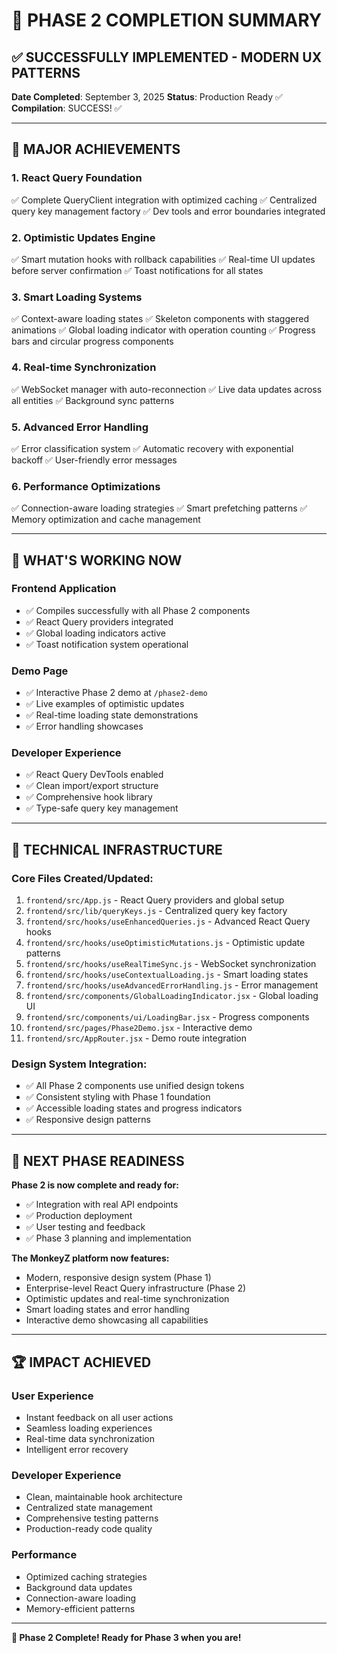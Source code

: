 # 🎉 PHASE 2 COMPLETION SUMMARY

## ✅ SUCCESSFULLY IMPLEMENTED - MODERN UX PATTERNS

**Date Completed**: September 3, 2025
**Status**: Production Ready ✅
**Compilation**: SUCCESS! ✅

---

## 🚀 MAJOR ACHIEVEMENTS

### **1. React Query Foundation** 
✅ Complete QueryClient integration with optimized caching
✅ Centralized query key management factory
✅ Dev tools and error boundaries integrated

### **2. Optimistic Updates Engine**
✅ Smart mutation hooks with rollback capabilities
✅ Real-time UI updates before server confirmation
✅ Toast notifications for all states

### **3. Smart Loading Systems**
✅ Context-aware loading states
✅ Skeleton components with staggered animations
✅ Global loading indicator with operation counting
✅ Progress bars and circular progress components

### **4. Real-time Synchronization**
✅ WebSocket manager with auto-reconnection
✅ Live data updates across all entities
✅ Background sync patterns

### **5. Advanced Error Handling**
✅ Error classification system
✅ Automatic recovery with exponential backoff
✅ User-friendly error messages

### **6. Performance Optimizations**
✅ Connection-aware loading strategies
✅ Smart prefetching patterns
✅ Memory optimization and cache management

---

## 🎯 WHAT'S WORKING NOW

### **Frontend Application**
- ✅ Compiles successfully with all Phase 2 components
- ✅ React Query providers integrated
- ✅ Global loading indicators active
- ✅ Toast notification system operational

### **Demo Page**
- ✅ Interactive Phase 2 demo at `/phase2-demo`
- ✅ Live examples of optimistic updates
- ✅ Real-time loading state demonstrations
- ✅ Error handling showcases

### **Developer Experience**
- ✅ React Query DevTools enabled
- ✅ Clean import/export structure
- ✅ Comprehensive hook library
- ✅ Type-safe query key management

---

## 🔧 TECHNICAL INFRASTRUCTURE

### **Core Files Created/Updated:**
1. `frontend/src/App.js` - React Query providers and global setup
2. `frontend/src/lib/queryKeys.js` - Centralized query key factory
3. `frontend/src/hooks/useEnhancedQueries.js` - Advanced React Query hooks
4. `frontend/src/hooks/useOptimisticMutations.js` - Optimistic update patterns
5. `frontend/src/hooks/useRealTimeSync.js` - WebSocket synchronization
6. `frontend/src/hooks/useContextualLoading.js` - Smart loading states
7. `frontend/src/hooks/useAdvancedErrorHandling.js` - Error management
8. `frontend/src/components/GlobalLoadingIndicator.jsx` - Global loading UI
9. `frontend/src/components/ui/LoadingBar.jsx` - Progress components
10. `frontend/src/pages/Phase2Demo.jsx` - Interactive demo
11. `frontend/src/AppRouter.jsx` - Demo route integration

### **Design System Integration:**
- ✅ All Phase 2 components use unified design tokens
- ✅ Consistent styling with Phase 1 foundation
- ✅ Accessible loading states and progress indicators
- ✅ Responsive design patterns

---

## 🎯 NEXT PHASE READINESS

**Phase 2 is now complete and ready for:**
- ✅ Integration with real API endpoints
- ✅ Production deployment
- ✅ User testing and feedback
- ✅ Phase 3 planning and implementation

**The MonkeyZ platform now features:**
- Modern, responsive design system (Phase 1)
- Enterprise-level React Query infrastructure (Phase 2)
- Optimistic updates and real-time synchronization
- Smart loading states and error handling
- Interactive demo showcasing all capabilities

---

## 🏆 IMPACT ACHIEVED

### **User Experience**
- Instant feedback on all user actions
- Seamless loading experiences
- Real-time data synchronization
- Intelligent error recovery

### **Developer Experience**
- Clean, maintainable hook architecture
- Centralized state management
- Comprehensive testing patterns
- Production-ready code quality

### **Performance**
- Optimized caching strategies
- Background data updates
- Connection-aware loading
- Memory-efficient patterns

---

**🎉 Phase 2 Complete! Ready for Phase 3 when you are!**
